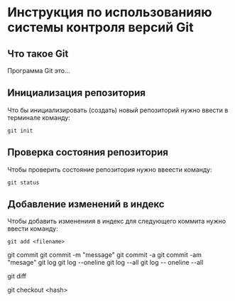 # **Инструкция по использованияю системы контроля версий Git**

## Что такое Git

Программа Git это...

## Инициализация репозитория

Что бы инициализировать (создать) новый репозиторий нужно ввести в терминале команду:

    git init

## Проверка состояния репозитория

Чтобы проверить состояние репозитория нужно ввеести команду:

    git status

## Добавление изменений в индекс

Чтобы добавить изменениия в индекс для следующего коммита нужно ввести команду:

    git add <filename>

git commit
git commit -m "message"
git commit -a
git commit -am "mesage"
git log
git log --oneline
git log --all
git log -- oneline --all

git diff

git checkout \<hash>